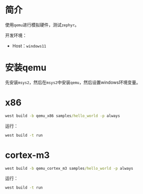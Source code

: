 # 简介

使用`qemu`进行模拟硬件，测试`zephyr`。

开发环境：

- Host：`windows11`

# 安装qemu

先安装`msys2`，然后在`msys2`中安装`qemu`，然后设置windows环境变量。

# x86

```bat
west build -b qemu_x86 samples/hello_world -p always
```

运行：

```bat
west build -t run
```

# cortex-m3

```bat
west build -b qemu_cortex_m3 samples/hello_world -p always
```

运行：

```bat
west build -t run
```


